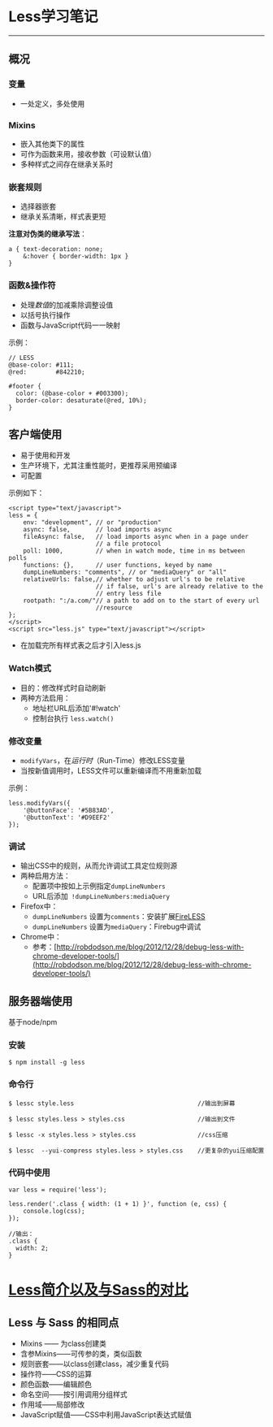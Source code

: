 # Less学习笔记
-----------------------------------

## 概况
### 变量
- 一处定义，多处使用

### Mixins
- 嵌入其他类下的属性
- 可作为函数来用，接收参数（可设默认值）
- 多种样式之间存在继承关系时

### 嵌套规则
- 选择器嵌套
- 继承关系清晰，样式表更短

**注意对伪类的继承写法**：

	a { text-decoration: none;
      	&:hover { border-width: 1px }
    }

### 函数&操作符
- 处理*数值*的加减乘除调整设值
- 以括号执行操作
- 函数与JavaScript代码一一映射

示例：

	// LESS
	@base-color: #111;
	@red:        #842210;

	#footer {
	  color: (@base-color + #003300);
	  border-color: desaturate(@red, 10%);
	}

## 客户端使用
- 易于使用和开发
- 生产环境下，尤其注重性能时，更推荐采用预编译
- 可配置

示例如下：

	<script type="text/javascript">
	less = {
	    env: "development", // or "production"
	    async: false,       // load imports async
	    fileAsync: false,   // load imports async when in a page under
	                        // a file protocol
	    poll: 1000,         // when in watch mode, time in ms between polls
	    functions: {},      // user functions, keyed by name
	    dumpLineNumbers: "comments", // or "mediaQuery" or "all"
	    relativeUrls: false,// whether to adjust url's to be relative
	                        // if false, url's are already relative to the
	                        // entry less file
	    rootpath: ":/a.com/"// a path to add on to the start of every url
	                        //resource
	};
	</script>
	<script src="less.js" type="text/javascript"></script>

- 在加载完所有样式表之后才引入less.js

### Watch模式
- 目的：修改样式时自动刷新
- 两种方法启用：
	- 地址栏URL后添加'#!watch'
	- 控制台执行 `less.watch()`

### 修改变量
- `modifyVars`，在*运行时*（Run-Time）修改LESS变量
- 当按新值调用时，LESS文件可以重新编译而不用重新加载

示例：

	less.modifyVars({
	    '@buttonFace': '#5B83AD',
	    '@buttonText': '#D9EEF2'
	});

### 调试
- 输出CSS中的规则，从而允许调试工具定位规则源
- 两种启用方法：
	- 配置项中按如上示例指定`dumpLineNumbers` 
	- URL后添加` !dumpLineNumbers:mediaQuery`
- Firefox中：
	- `dumpLineNumbers` 设置为`comments`：安装扩展[FireLESS](https://addons.mozilla.org/en-us/firefox/addon/fireless/)
	-  `dumpLineNumbers` 设置为`mediaQuery`：Firebug中调试
- Chrome中：
	- 参考：[http://robdodson.me/blog/2012/12/28/debug-less-with-chrome-developer-tools/](http://robdodson.me/blog/2012/12/28/debug-less-with-chrome-developer-tools/)

## 服务器端使用

基于node/npm

### 安装

	$ npm install -g less

### 命令行

	$ lessc style.less									//输出到屏幕

	$ lessc styles.less > styles.css					//输出到文件

	$ lessc -x styles.less > styles.css					//css压缩

	$ lessc  --yui-compress styles.less > styles.css	//更复杂的yui压缩配置

### 代码中使用
	var less = require('less');
	
	less.render('.class { width: (1 + 1) }', function (e, css) {
	    console.log(css);
	});

	//输出：
	.class {
	  width: 2;
	}

# [Less简介以及与Sass的对比](http://coding.smashingmagazine.com/2011/09/09/an-introduction-to-less-and-comparison-to-sass/)

## Less 与 Sass 的相同点
- Mixins —— 为class创建类
- 含参Mixins——可传参的类，类似函数
- 规则嵌套——以class创建class，减少重复代码
- 操作符——CSS的运算
- 颜色函数——编辑颜色
- 命名空间——按引用调用分组样式
- 作用域——局部修改
- JavaScript赋值——CSS中利用JavaScript表达式赋值